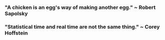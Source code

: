 ### "A chicken is an egg's way of making another egg."  ~ Robert Sapolsky <br>
### "Statistical time and real time are not the same thing."  ~ Corey Hoffstein


<!--
-->

